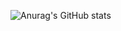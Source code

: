 ![Anurag's GitHub stats](https://github-readme-stats.vercel.app/api?username=RichardReindeer&theme=outrun&show_icons=true)
